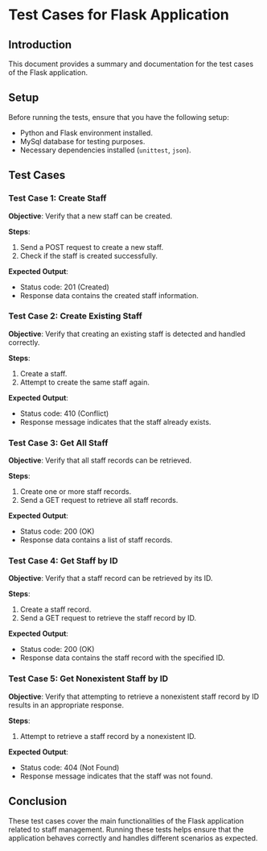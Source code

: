 # Test Cases for Flask Application

## Introduction

This document provides a summary and documentation for the test cases of the Flask application.

## Setup

Before running the tests, ensure that you have the following setup:

- Python and Flask environment installed.
- MySql database for testing purposes.
- Necessary dependencies installed (`unittest`, `json`).

## Test Cases

### Test Case 1: Create Staff

**Objective**: Verify that a new staff can be created.

**Steps**:
1. Send a POST request to create a new staff.
2. Check if the staff is created successfully.

**Expected Output**:
- Status code: 201 (Created)
- Response data contains the created staff information.

### Test Case 2: Create Existing Staff

**Objective**: Verify that creating an existing staff is detected and handled correctly.

**Steps**:
1. Create a staff.
2. Attempt to create the same staff again.

**Expected Output**:
- Status code: 410 (Conflict)
- Response message indicates that the staff already exists.

### Test Case 3: Get All Staff

**Objective**: Verify that all staff records can be retrieved.

**Steps**:
1. Create one or more staff records.
2. Send a GET request to retrieve all staff records.

**Expected Output**:
- Status code: 200 (OK)
- Response data contains a list of staff records.

### Test Case 4: Get Staff by ID

**Objective**: Verify that a staff record can be retrieved by its ID.

**Steps**:
1. Create a staff record.
2. Send a GET request to retrieve the staff record by ID.

**Expected Output**:
- Status code: 200 (OK)
- Response data contains the staff record with the specified ID.

### Test Case 5: Get Nonexistent Staff by ID

**Objective**: Verify that attempting to retrieve a nonexistent staff record by ID results in an appropriate response.

**Steps**:
1. Attempt to retrieve a staff record by a nonexistent ID.

**Expected Output**:
- Status code: 404 (Not Found)
- Response message indicates that the staff was not found.

## Conclusion

These test cases cover the main functionalities of the Flask application related to staff management. Running these tests helps ensure that the application behaves correctly and handles different scenarios as expected.

